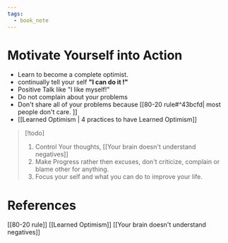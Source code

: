 ```yaml
---
tags:
  - book_note
---
```

# Motivate Yourself into Action
* Learn to become a complete optimist.
* continually tell your self **"I can do it !"** 
* Positive Talk like "I like myself!"
* Do not complain about your problems
* Don't share all of your problems because [[80-20 rule#^43bcfd| most people don't care. ]]
* [[Learned Optimism | 4 practices to have Learned Optimism]]

>[!todo]
> 1. Control Your thoughts, [[Your brain doesn't understand negatives]]
> 2. Make Progress rather then excuses, don't criticize, complain or blame other for anything.
> 3. Focus your self and what you can do to improve your life.

# References
[[80-20 rule]]
[[Learned Optimism]]
[[Your brain doesn't understand negatives]]
